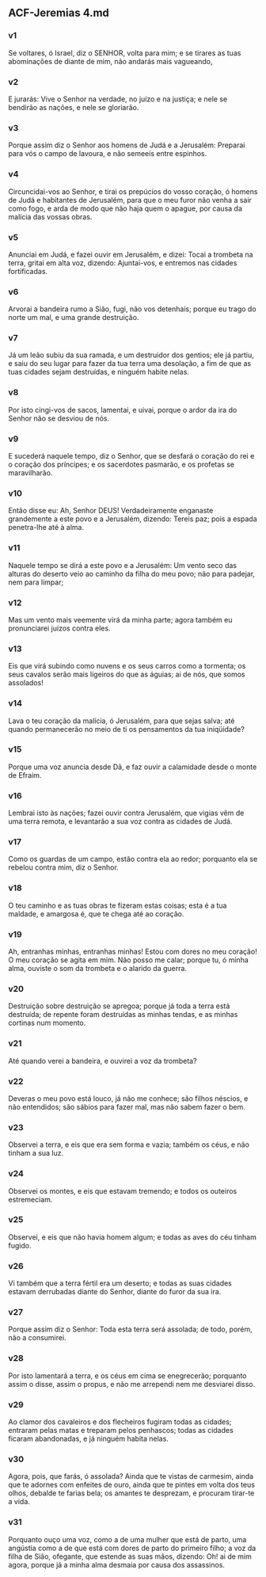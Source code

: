 ## ACF-Jeremias 4.md
### v1
 Se voltares, ó Israel, diz o SENHOR, volta para mim; e se tirares as tuas abominações de diante de mim, não andarás mais vagueando,
### v2
 E jurarás: Vive o Senhor na verdade, no juízo e na justiça; e nele se bendirão as nações, e nele se gloriarão.
### v3
 Porque assim diz o Senhor aos homens de Judá e a Jerusalém: Preparai para vós o campo de lavoura, e não semeeis entre espinhos.
### v4
 Circuncidai-vos ao Senhor, e tirai os prepúcios do vosso coração, ó homens de Judá e habitantes de Jerusalém, para que o meu furor não venha a sair como fogo, e arda de modo que não haja quem o apague, por causa da malícia das vossas obras.
### v5
 Anunciai em Judá, e fazei ouvir em Jerusalém, e dizei: Tocai a trombeta na terra, gritai em alta voz, dizendo: Ajuntai-vos, e entremos nas cidades fortificadas.
### v6
 Arvorai a bandeira rumo a Sião, fugi, não vos detenhais; porque eu trago do norte um mal, e uma grande destruição.
### v7
 Já um leão subiu da sua ramada, e um destruidor dos gentios; ele já partiu, e saiu do seu lugar para fazer da tua terra uma desolação, a fim de que as tuas cidades sejam destruídas, e ninguém habite nelas.
### v8
 Por isto cingi-vos de sacos, lamentai, e uivai, porque o ardor da ira do Senhor não se desviou de nós.
### v9
 E sucederá naquele tempo, diz o Senhor, que se desfará o coração do rei e o coração dos príncipes; e os sacerdotes pasmarão, e os profetas se maravilharão.
### v10
 Então disse eu: Ah, Senhor DEUS! Verdadeiramente enganaste grandemente a este povo e a Jerusalém, dizendo: Tereis paz; pois a espada penetra-lhe até à alma.
### v11
 Naquele tempo se dirá a este povo e a Jerusalém: Um vento seco das alturas do deserto veio ao caminho da filha do meu povo; não para padejar, nem para limpar;
### v12
 Mas um vento mais veemente virá da minha parte; agora também eu pronunciarei juízos contra eles.
### v13
 Eis que virá subindo como nuvens e os seus carros como a tormenta; os seus cavalos serão mais ligeiros do que as águias; ai de nós, que somos assolados!
### v14
 Lava o teu coração da malícia, ó Jerusalém, para que sejas salva; até quando permanecerão no meio de ti os pensamentos da tua iniqüidade?
### v15
 Porque uma voz anuncia desde Dã, e faz ouvir a calamidade desde o monte de Efraim.
### v16
 Lembrai isto às nações; fazei ouvir contra Jerusalém, que vigias vêm de uma terra remota, e levantarão a sua voz contra as cidades de Judá.
### v17
 Como os guardas de um campo, estão contra ela ao redor; porquanto ela se rebelou contra mim, diz o Senhor.
### v18
 O teu caminho e as tuas obras te fizeram estas coisas; esta é a tua maldade, e amargosa é, que te chega até ao coração.
### v19
 Ah, entranhas minhas, entranhas minhas! Estou com dores no meu coração! O meu coração se agita em mim. Não posso me calar; porque tu, ó minha alma, ouviste o som da trombeta e o alarido da guerra.
### v20
 Destruição sobre destruição se apregoa; porque já toda a terra está destruída; de repente foram destruídas as minhas tendas, e as minhas cortinas num momento.
### v21
 Até quando verei a bandeira, e ouvirei a voz da trombeta?
### v22
 Deveras o meu povo está louco, já não me conhece; são filhos néscios, e não entendidos; são sábios para fazer mal, mas não sabem fazer o bem.
### v23
 Observei a terra, e eis que era sem forma e vazia; também os céus, e não tinham a sua luz.
### v24
 Observei os montes, e eis que estavam tremendo; e todos os outeiros estremeciam.
### v25
 Observei, e eis que não havia homem algum; e todas as aves do céu tinham fugido.
### v26
 Vi também que a terra fértil era um deserto; e todas as suas cidades estavam derrubadas diante do Senhor, diante do furor da sua ira.
### v27
 Porque assim diz o Senhor: Toda esta terra será assolada; de todo, porém, não a consumirei.
### v28
 Por isto lamentará a terra, e os céus em cima se enegrecerão; porquanto assim o disse, assim o propus, e não me arrependi nem me desviarei disso.
### v29
 Ao clamor dos cavaleiros e dos flecheiros fugiram todas as cidades; entraram pelas matas e treparam pelos penhascos; todas as cidades ficaram abandonadas, e já ninguém habita nelas.
### v30
 Agora, pois, que farás, ó assolada? Ainda que te vistas de carmesim, ainda que te adornes com enfeites de ouro, ainda que te pintes em volta dos teus olhos, debalde te farias bela; os amantes te desprezam, e procuram tirar-te a vida.
### v31
 Porquanto ouço uma voz, como a de uma mulher que está de parto, uma angústia como a de que está com dores de parto do primeiro filho; a voz da filha de Sião, ofegante, que estende as suas mãos, dizendo: Oh! ai de mim agora, porque já a minha alma desmaia por causa dos assassinos.
